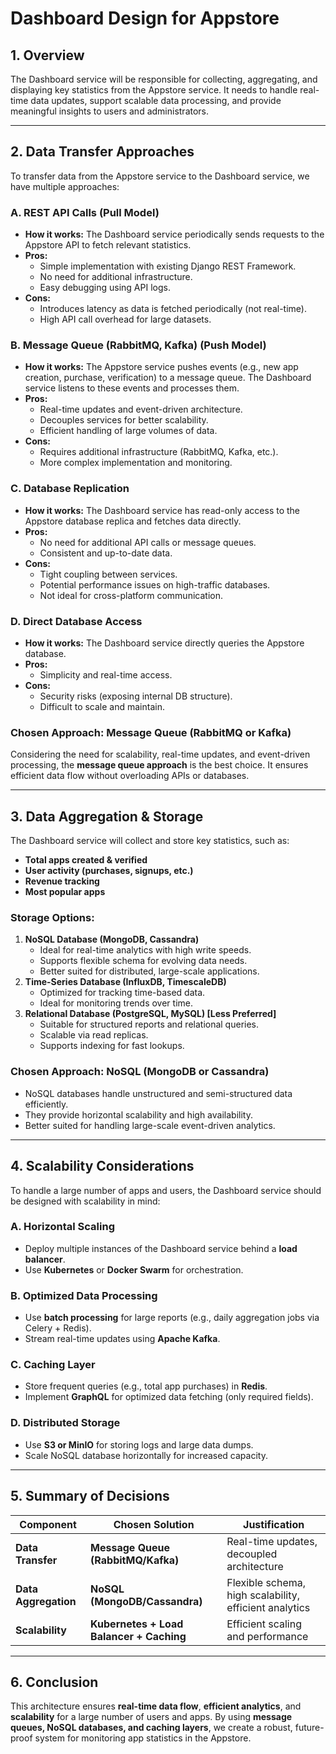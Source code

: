 # Dashboard Design for Appstore

## **1. Overview**
The Dashboard service will be responsible for collecting, aggregating, and displaying key statistics from the Appstore service. It needs to handle real-time data updates, support scalable data processing, and provide meaningful insights to users and administrators.

---

## **2. Data Transfer Approaches**
To transfer data from the Appstore service to the Dashboard service, we have multiple approaches:

### **A. REST API Calls (Pull Model)**
- **How it works:** The Dashboard service periodically sends requests to the Appstore API to fetch relevant statistics.
- **Pros:**
  - Simple implementation with existing Django REST Framework.
  - No need for additional infrastructure.
  - Easy debugging using API logs.
- **Cons:**
  - Introduces latency as data is fetched periodically (not real-time).
  - High API call overhead for large datasets.

### **B. Message Queue (RabbitMQ, Kafka) (Push Model)**
- **How it works:** The Appstore service pushes events (e.g., new app creation, purchase, verification) to a message queue. The Dashboard service listens to these events and processes them.
- **Pros:**
  - Real-time updates and event-driven architecture.
  - Decouples services for better scalability.
  - Efficient handling of large volumes of data.
- **Cons:**
  - Requires additional infrastructure (RabbitMQ, Kafka, etc.).
  - More complex implementation and monitoring.

### **C. Database Replication**
- **How it works:** The Dashboard service has read-only access to the Appstore database replica and fetches data directly.
- **Pros:**
  - No need for additional API calls or message queues.
  - Consistent and up-to-date data.
- **Cons:**
  - Tight coupling between services.
  - Potential performance issues on high-traffic databases.
  - Not ideal for cross-platform communication.

### **D. Direct Database Access**
- **How it works:** The Dashboard service directly queries the Appstore database.
- **Pros:**
  - Simplicity and real-time access.
- **Cons:**
  - Security risks (exposing internal DB structure).
  - Difficult to scale and maintain.

### **Chosen Approach: Message Queue (RabbitMQ or Kafka)**
Considering the need for scalability, real-time updates, and event-driven processing, the **message queue approach** is the best choice. It ensures efficient data flow without overloading APIs or databases.

---

## **3. Data Aggregation & Storage**
The Dashboard service will collect and store key statistics, such as:
- **Total apps created & verified**
- **User activity (purchases, signups, etc.)**
- **Revenue tracking**
- **Most popular apps**

### **Storage Options:**
1. **NoSQL Database (MongoDB, Cassandra)**
   - Ideal for real-time analytics with high write speeds.
   - Supports flexible schema for evolving data needs.
   - Better suited for distributed, large-scale applications.
2. **Time-Series Database (InfluxDB, TimescaleDB)**
   - Optimized for tracking time-based data.
   - Ideal for monitoring trends over time.
3. **Relational Database (PostgreSQL, MySQL) [Less Preferred]**
   - Suitable for structured reports and relational queries.
   - Scalable via read replicas.
   - Supports indexing for fast lookups.

### **Chosen Approach: NoSQL (MongoDB or Cassandra)**
- NoSQL databases handle unstructured and semi-structured data efficiently.
- They provide horizontal scalability and high availability.
- Better suited for handling large-scale event-driven analytics.

---

## **4. Scalability Considerations**
To handle a large number of apps and users, the Dashboard service should be designed with scalability in mind:

### **A. Horizontal Scaling**
- Deploy multiple instances of the Dashboard service behind a **load balancer**.
- Use **Kubernetes** or **Docker Swarm** for orchestration.

### **B. Optimized Data Processing**
- Use **batch processing** for large reports (e.g., daily aggregation jobs via Celery + Redis).
- Stream real-time updates using **Apache Kafka**.

### **C. Caching Layer**
- Store frequent queries (e.g., total app purchases) in **Redis**.
- Implement **GraphQL** for optimized data fetching (only required fields).

### **D. Distributed Storage**
- Use **S3 or MinIO** for storing logs and large data dumps.
- Scale NoSQL database horizontally for increased capacity.

---

## **5. Summary of Decisions**
| Component | Chosen Solution | Justification |
|-----------|----------------|---------------|
| **Data Transfer** | **Message Queue (RabbitMQ/Kafka)** | Real-time updates, decoupled architecture |
| **Data Aggregation** | **NoSQL (MongoDB/Cassandra)** | Flexible schema, high scalability, efficient analytics |
| **Scalability** | **Kubernetes + Load Balancer + Caching** | Efficient scaling and performance |

---

## **6. Conclusion**
This architecture ensures **real-time data flow**, **efficient analytics**, and **scalability** for a large number of users and apps. By using **message queues, NoSQL databases, and caching layers**, we create a robust, future-proof system for monitoring app statistics in the Appstore.

